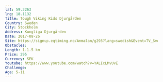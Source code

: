 ```yaml
---
lat: 59.3263
lng: 18.1132
Title: Tough Viking Kids Djurgården
Country: Sweden
City: Stockholm
Address: Kungliga Djurgården
Date: 2017-08-26
Site: https://signup.eqtiming.no/Anmalan/g295?lang=swedish&Event=TV_Sverige&groupchain=295
Obstacles:
Length: 1-1.5 km
Price: 295
Currency: SEK
Youtube: https://www.youtube.com/watch?v=YALIcLMvUvE
Challenge:
Age: 5-11
---
```


